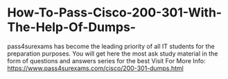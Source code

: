 # How-To-Pass-Cisco-200-301-With-The-Help-Of-Dumps-
pass4surexams has become the leading priority of all IT students for the preparation purposes. You will get here the most ask study material in the form of questions and answers series for the best   Visit For More Info: https://www.pass4surexams.com/cisco/200-301-dumps.html
